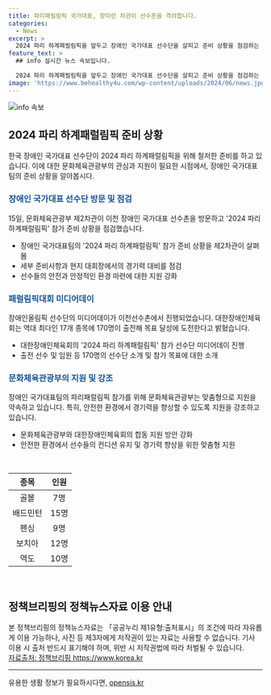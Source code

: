 ```yaml
---
title: 파리패럴림픽 국가대표, 장미란 차관이 선수촌을 격려합니다.
categories:
  - News
excerpt: >
  2024 파리 하계패럴림픽을 앞두고 장애인 국가대표 선수단을 살피고 준비 상황을 점검하는 문체부의 노력이 러닝버튼한 장미란 제2차관의 이천 장애인 국가대표 선수촌 방문 소식입니다. 선수들의 노력과 목표, 대회 준비 상황, 장애인 국가대표 선수단을 지원하는 문화체육관광부의 의지가 엿보이며, 장 차관의 선수들을 격려하고 응원하는 모습까지 전해졌습니다. 2024 파리 하계패럴림픽에 대비해 안전한 환경과 맞춤형 지원을 통해 대회를 성공적으로 마칠 수 있도록 하겠다는 의지가 담겨 있습니다.
feature_text: >
  ## info 실시간 뉴스 속보입니다.

  2024 파리 하계패럴림픽을 앞두고 장애인 국가대표 선수단을 살피고 준비 상황을 점검하는 문체부의 노력이 러닝버튼한 장미란 제2차관의 이천 장애인 국가대표 선수촌 방문 소식입니다. 선수들의 노력과 목표, 대회 준비 상황, 장애인 국가대표 선수단을 지원하는 문화체육관광부의 의지가 엿보이며, 장 차관의 선수들을 격려하고 응원하는 모습까지 전해졌습니다. 2024 파리 하계패럴림픽에 대비해 안전한 환경과 맞춤형 지원을 통해 대회를 성공적으로 마칠 수 있도록 하겠다는 의지가 담겨 있습니다.
image: 'https://www.behealthy4u.com/wp-content/uploads/2024/06/news.jpg'
---
```


<p><img src="https://www.behealthy4u.com/wp-content/uploads/2024/06/news.jpg" alt="info 속보" /></p>

<h2 data-ke-size="size26">2024 파리 하계패럴림픽 준비 상황</h2>

<p data-ke-size="size16">한국 장애인 국가대표 선수단이 2024 파리 하계패럴림픽을 위해 철저한 준비를 하고 있습니다. 이에 대한 문화체육관광부의 관심과 지원이 필요한 시점에서, 장애인 국가대표팀의 준비 상황을 알아봅시다.</p>

<h3><b><span style="color: #1a5490;">장애인 국가대표 선수단 방문 및 점검</span></b></h3>

<p data-ke-size="size16">15일, 문화체육관광부 제2차관이 이천 장애인 국가대표 선수촌을 방문하고 '2024 파리 하계패럴림픽' 참가 준비 상황을 점검했습니다. </p>

<ul>
<li>장애인 국가대표팀의 '2024 파리 하계패럴림픽' 참가 준비 상황을 제2차관이 살펴봄</li>
<li>세부 준비사항과 현지 대회장에서의 경기력 대비를 점검</li>
<li>선수들의 안전과 안정적인 환경 마련에 대한 지원 강화</li>
</ul>

<h3><b><span style="color: #1a5490;">패럴림픽대회 미디어데이</span></b></h3>

<p data-ke-size="size16">장애인올림픽 선수단의 미디어데이가 이천선수촌에서 진행되었습니다. 대한장애인체육회는 역대 최다인 17개 종목에 170명이 출전해 목표 달성에 도전한다고 밝혔습니다.</p>

<ul>
<li>대한장애인체육회의 '2024 파리 하계패럴림픽' 참가 선수단 미디어데이 진행</li>
<li>출전 선수 및 임원 등 170명의 선수단 소개 및 참가 목표에 대한 소개</li>
</ul>

<h3><b><span style="color: #1a5490;">문화체육관광부의 지원 및 강조</span></b></h3>

<p data-ke-size="size16">장애인 국가대표팀의 파리패럴림픽 참가를 위해 문화체육관광부는 맞춤형으로 지원을 약속하고 있습니다. 특히, 안전한 환경에서 경기력을 향상할 수 있도록 지원을 강조하고 있습니다.</p>

<ul>
<li>문화체육관광부와 대한장애인체육회의 합동 지원 방안 강화</li>
<li>안전한 환경에서 선수들의 컨디션 유지 및 경기력 향상을 위한 맞춤형 지원</li>
</ul>

<p data-ke-size="size16">&nbsp;</p>

<table>
    <thead>
        <tr>
            <th style="text-align: center;">종목</th>
            <th style="text-align: center;">인원</th>
        </tr>
    </thead>
    <tbody>
        <tr>
            <td style="text-align: center;">골볼</td>
            <td style="text-align: center;">7명</td>
        </tr>
        <tr>
            <td style="text-align: center;">배드민턴</td>
            <td style="text-align: center;">15명</td>
        </tr>
        <tr>
            <td style="text-align: center;">펜싱</td>
            <td style="text-align: center;">9명</td>
        </tr>
        <tr>
            <td style="text-align: center;">보치아</td>
            <td style="text-align: center;">12명</td>
        </tr>
        <tr>
            <td style="text-align: center;">역도</td>
            <td style="text-align: center;">10명</td>
        </tr>
    </tbody>
</table>

<p data-ke-size="size16">&nbsp;</p>

<h2 data-ke-size="size26">정책브리핑의 정책뉴스자료 이용 안내</h2>

<p data-ke-size="size16">본 정책브리핑의 정책뉴스자료는 「공공누리 제1유형:출처표시」의 조건에 따라 자유롭게 이용 가능하나, 사진 등 제3자에게 저작권이 있는 자료는 사용할 수 없습니다. 기사 이용 시 출처 반드시 표기해야 하며, 위반 시 저작권법에 따라 처벌될 수 있습니다. <br> <a href="https://www.korea.kr">자료출처: 정책브리핑 https://www.korea.kr</a></p>

<p><hr></p>
유용한 생활 정보가 필요하시다면, <a href="https://opensis.kr" rel="dofollow">opensis.kr</a>


